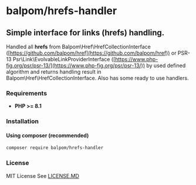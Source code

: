 # balpom/hrefs-handler
## Simple interface for links (hrefs) handling.

Handled all **hrefs** from Balpom\Href\HrefCollectionInterface ([https://github.com/balpom/href](https://github.com/balpom/href)) or PSR-13 Psr\Link\EvolvableLinkProviderInterface ([https://www.php-fig.org/psr/psr-13/](https://www.php-fig.org/psr/psr-13/)) by used defined algorithm and returns handling result in Balpom\Href\HrefCollectionInterface.
Also has some ready to use handlers.

### Requirements 
- **PHP >= 8.1**

### Installation
#### Using composer (recommended)
```bash
composer require balpom/hrefs-handler
```

### License
MIT License See [LICENSE.MD](LICENSE.MD)
